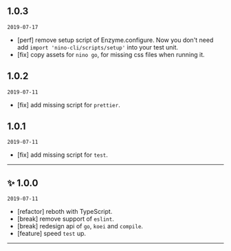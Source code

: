 ## 1.0.3

`2019-07-17`

- [perf] remove setup script of Enzyme.configure. Now you don't need add `import 'nino-cli/scripts/setup'` into your test unit.
- [fix] copy assets for `nino go`, for missing css files when running it.

## 1.0.2

`2019-07-11`

- [fix] add missing script for `prettier`.

## 1.0.1

`2019-07-11`

- [fix] add missing script for `test`.

---

## ✨ 1.0.0

`2019-07-11`

- [refactor] reboth with TypeScript.
- [break] remove support of `eslint`.
- [break] redesign api of `go`, `koei` and `compile`.
- [feature] speed `test` up.

---
